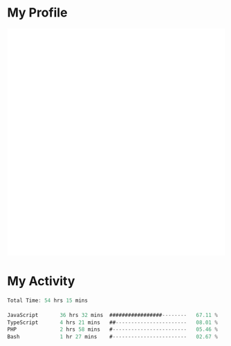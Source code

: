 # My Profile
<img src="https://raw.githubusercontent.com/akmallxx/akmallxx/2f2d024a644949a61dbc923da84b9875860856d3/github-metrics.svg"/>

# My Activity
<!--START_SECTION:waka-->

```rust
Total Time: 54 hrs 15 mins

JavaScript       36 hrs 32 mins  #################--------   67.11 %
TypeScript       4 hrs 21 mins   ##-----------------------   08.01 %
PHP              2 hrs 58 mins   #------------------------   05.46 %
Bash             1 hr 27 mins    #------------------------   02.67 %
```

<!--END_SECTION:waka-->
